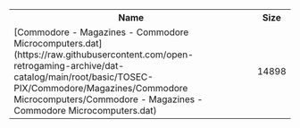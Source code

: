 <table>
<tr><th>Name</th><th>Size</th></tr>
<tr><td>
[Commodore - Magazines - Commodore Microcomputers.dat](https://raw.githubusercontent.com/open-retrogaming-archive/dat-catalog/main/root/basic/TOSEC-PIX/Commodore/Magazines/Commodore Microcomputers/Commodore - Magazines - Commodore Microcomputers.dat)
</td><td>14898</td></tr>
</table>
